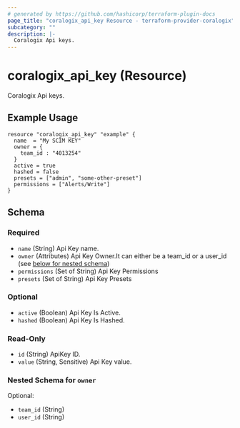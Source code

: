 ```yaml
---
# generated by https://github.com/hashicorp/terraform-plugin-docs
page_title: "coralogix_api_key Resource - terraform-provider-coralogix"
subcategory: ""
description: |-
  Coralogix Api keys.
---
```


# coralogix_api_key (Resource)

Coralogix Api keys.

## Example Usage

```hcl
resource "coralogix_api_key" "example" {
  name  = "My SCIM KEY"
  owner = {
    team_id : "4013254"
  }
  active = true
  hashed = false
  presets = ["admin", "some-other-preset"]
  permissions = ["Alerts/Write"]
}
```


<!-- schema generated by tfplugindocs -->
## Schema

### Required

- `name` (String) Api Key name.
- `owner` (Attributes) Api Key Owner.It can either be a team_id or a user_id (see [below for nested schema](#nestedatt--owner))
- `permissions` (Set of String) Api Key Permissions
- `presets` (Set of String) Api Key Presets

### Optional

- `active` (Boolean) Api Key Is Active.
- `hashed` (Boolean) Api Key Is Hashed.

### Read-Only

- `id` (String) ApiKey ID.
- `value` (String, Sensitive) Api Key value.

<a id="nestedatt--owner"></a>
### Nested Schema for `owner`

Optional:

- `team_id` (String)
- `user_id` (String)

